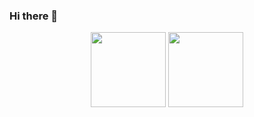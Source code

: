 ### Hi there 👋

<div align="center">
    <img  height="120px" src="https://github-readme-stats.vercel.app/api/pin/?username=echoleochan&repo=github-readme-stats&cache_seconds=86400&theme=vue" />
    <img  height="120px" src="https://github-readme-stats.vercel.app/api/top-langs/?username=echoleochan&layout=compact" /> 
</div>

